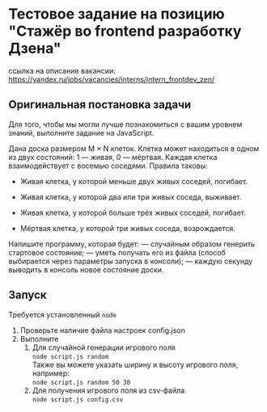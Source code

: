 # Тестовое задание на позицию "Стажёр во frontend разработку Дзена"

ссылка на описание вакансии: https://yandex.ru/jobs/vacancies/interns/intern_frontdev_zen/



## Оригинальная постановка задачи

	
Для того, чтобы мы могли лучше познакомиться с вашим уровнем знаний, выполните задание на JavaScript.

Дана доска размером M × N клеток. Клетка может находиться в одном из двух состояний: 1 — живая, 0 — мёртвая. Каждая клетка взаимодействует с восемью соседями. Правила таковы:

- Живая клетка, у которой меньше двух живых соседей, погибает.

- Живая клетка, у которой два или три живых соседа, выживает.

- Живая клетка, у которой больше трёх живых соседей, погибает.

- Мёртвая клетка, у которой три живых соседа, возрождается.

Напишите программу, которая будет:
— случайным образом генерить стартовое состояние;
— уметь получать его из файла (способ выбирается через параметры запуска в консоли);
— каждую секунду выводить в консоль новое состояние доски.

## Запуск

Требуется установленный `node`  

1. Проверьте наличие файла настроек config.json
2. Выполните
    1. Для случайной генерации игрового поля  
    `node script.js random`  
    Также вы можете указать ширину и высоту игрового поля, например:  
    `node script.js random 50 30`
    2. Для получения игрового поля из csv-файла  
    `node script.js config.csv`




